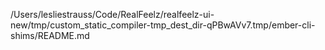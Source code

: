 /Users/lesliestrauss/Code/RealFeelz/realfeelz-ui-new/tmp/custom_static_compiler-tmp_dest_dir-qPBwAVv7.tmp/ember-cli-shims/README.md